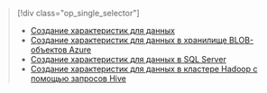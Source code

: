 > [!div class="op_single_selector"]
> * [Создание характеристик для данных](../articles/machine-learning/machine-learning-data-science-create-features.md)
> * [Создание характеристик для данных в хранилище BLOB-объектов Azure](../articles/machine-learning/machine-learning-data-science-create-features-blob.md)
> * [Создание характеристик для данных в SQL Server](../articles/machine-learning/machine-learning-data-science-create-features-sql-server.md)
> * [Создание характеристик для данных в кластере Hadoop с помощью запросов Hive](../articles/machine-learning/machine-learning-data-science-create-features-hive.md)
> 
> 



<!--HONumber=Nov16_HO3-->



